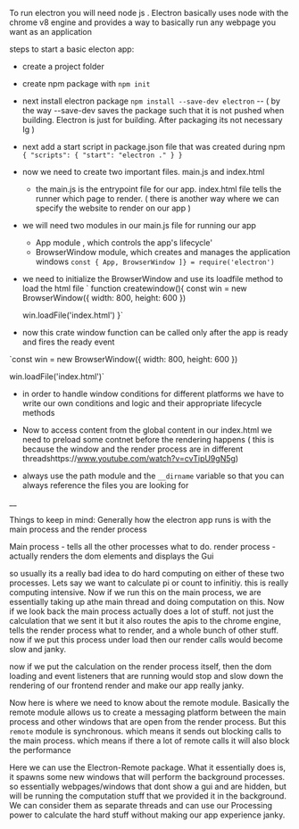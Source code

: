 To run electron you will need node js . Electron basically uses node with the chrome v8 engine and provides a way to basically run any webpage you want as an application

steps to start a basic electon app:

- create a project folder
- create npm package with `npm init`
- next install electron package  `npm install --save-dev electron`
    -- ( by the way --save-dev saves the package such that it is not pushed when building. Electron is just for building. After packaging its not necessary Ig )

- next add a start script in package.json file that was created during npm
  `{
    "scripts": {
      "start": "electron ."
    }
  }`
 
- now we need to create two important files. main.js and index.html
  - the main.js is the entrypoint file for our app. index.html file tells the runner which page to render. ( there is another way where we can specify the website to render on our app )

- we will need two modules in our main.js file for running our app
  - App module , which controls the app's lifecycle'
  - BrowserWindow module, which creates and manages the application windows
  `const { App, BrowserWindow ]} = require('electron')`


- we need to initialize the BrowserWindow and use its loadfile method to load the html file
  `
  function createwindow(){
  const win = new BrowserWindow({
    width: 800,
    height: 600
  })

  win.loadFile('index.html')
}`

- now this crate window function can be called only after the app is ready and fires the ready event


`const win = new BrowserWindow({
    width: 800,
    height: 600
  })

  win.loadFile('index.html')`


- in order to handle window conditions for different platforms we have to write our own conditions and logic and their appropriate lifecycle methods
- Now to access content from the global content in our index.html we need to preload some contnet before the rendering happens ( this is because the window and the render process are in different threadshttps://www.youtube.com/watch?v=cvTipU9gN5g)

- always use the path module and the `__dirname` variable so that you can always reference the files you are looking for

__

Things to keep in mind:
Generally how the electron app runs is with the main process and the render process

Main process  - tells all the other processes what to do. 
render process - actually renders the dom elements and displays the Gui

so usually its a really bad idea to do hard computing on either of these two processes. Lets say we want to calculate pi or count to infinitiy. this is really computing intensive. Now if we run this on the main process, we are essentially taking up athe main thread and doing computation on this. Now if we look back the main process actually does a lot of stuff. not just the calculation that we sent it but it also routes the apis to the chrome engine, tells the render process what to render, and a whole bunch of other stuff. now if we put this process under load then our render calls would become slow and janky. 

now if we put the calculation on the render process itself, then the dom loading and event listeners that are running would stop and slow down the rendering of our frontend render and make our app really janky. 


Now here is where we need to know about the remote module. Basically the remote module allows us to create a messaging platform between the main process and other windows that are open from the render process. But this `remote` module is synchronous. which means it sends out blocking calls to the main process. which means if there a lot of remote calls it will also block the performance


Here we can use the Electron-Remote package. What it essentially does is, it spawns some new windows that will perform the background processes. so essentially webpages/windows that dont show a gui and are hidden, but will be running the computation stuff that we provided it in the background. We can consider them as separate threads and can use our Processing power to calculate the hard stuff without making our app experience janky.
